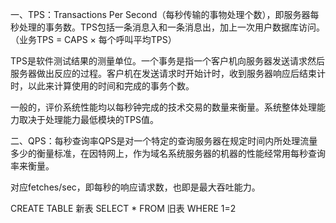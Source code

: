一、TPS：Transactions Per Second（每秒传输的事物处理个数），即服务器每秒处理的事务数。TPS包括一条消息入和一条消息出，加上一次用户数据库访问。（业务TPS = CAPS × 每个呼叫平均TPS）

TPS是软件测试结果的测量单位。一个事务是指一个客户机向服务器发送请求然后服务器做出反应的过程。客户机在发送请求时开始计时，收到服务器响应后结束计时，以此来计算使用的时间和完成的事务个数。

一般的，评价系统性能均以每秒钟完成的技术交易的数量来衡量。系统整体处理能力取决于处理能力最低模块的TPS值。

二、QPS：每秒查询率QPS是对一个特定的查询服务器在规定时间内所处理流量多少的衡量标准，在因特网上，作为域名系统服务器的机器的性能经常用每秒查询率来衡量。

对应fetches/sec，即每秒的响应请求数，也即是最大吞吐能力。




CREATE TABLE 新表 SELECT * FROM 旧表 WHERE 1=2

